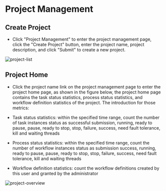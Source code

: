 # Project Management

## Create Project

- Click "Project Management" to enter the project management page, click the "Create Project" button, enter the project name, project description, and click "Submit" to create a new project.

![project-list](/img/new_ui/dev/project/project-list.png)

## Project Home

- Click the project name link on the project management page to enter the project home page, as shown in the figure below, the project home page contains the task status statistics, process status statistics, and workflow definition statistics of the project. The introduction for those metrics:

- Task status statistics: within the specified time range, count the number of task instances status as successful submission, running, ready to pause, pause, ready to stop, stop, failure, success, need fault tolerance, kill and waiting threads
- Process status statistics: within the specified time range, count the number of workflow instances status as submission success, running, ready to pause, pause, ready to stop, stop, failure, success, need fault tolerance, kill and waiting threads
- Workflow definition statistics: count the workflow definitions created by this user and granted by the administrator

![project-overview](/img/new_ui/dev/project/project-overview.png)

